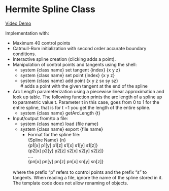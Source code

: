 <h1> Hermite Spline Class </h1>

[Video Demo](https://youtu.be/M9JSoGzx4tY)

Implementation with: 

* Maximum 40 control points
* Catmull-Rom initialization with second order accurate boundary conditions.
* Interactive spline creation (clicking adds a point).
* Manipulation of control points and tangents using the shell:
	* system {class name} set tangent {index} {x y z}
  * system {class name} set point {index} {x y z}
  * system {class name} add point {x y z sx sy sz} <br>      # adds a point with the given tangent at the end of the spline
* Arc Length parameterization using a piecewise linear approximation and look up table. The following function prints the arc length of a spline up to parametric value t. Parameter t in this case, goes from 0 to 1 for the entire spline, that is for t =1 you get the length of the entire spline.
	* system {class name} getArcLength {t}
* Input/output from/to a file:
	* system {class name} load {file name}
	* system {class name} export {file name}
	  * Format for the spline file: <br>
	  	{Spline Name} {n} <br>
		  {p1[x] p1[y] p1[z] s1[x] s1[y] s1[z]} <br>
	  	{p2[x] p2[y] p2[z] s2[x] s2[y] s2[z]} <br>
	  	…. <br>
	  	{pn[x] pn[y] pn[z] pn[x] sn[y] sn[z]} <br>
      <br>
  	where the prefix “p” refers to control points and the prefix “s” to tangents. When reading a file, ignore the name of the spline stored in it. The template code does not allow renaming of objects.
